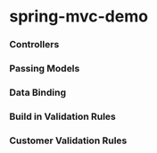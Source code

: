 # spring-mvc-demo

### Controllers
### Passing Models
### Data Binding
### Build in Validation Rules
### Customer Validation Rules
